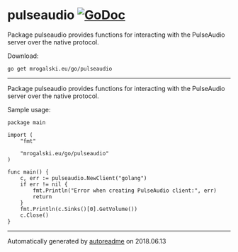 # pulseaudio [![GoDoc](https://godoc.org/mrogalski.eu/go/pulseaudio?status.svg)](https://godoc.org/mrogalski.eu/go/pulseaudio)
Package pulseaudio provides functions for interacting with the PulseAudio server over the native protocol.

Download:
```shell
go get mrogalski.eu/go/pulseaudio
```

* * *
Package pulseaudio provides functions for interacting with the PulseAudio server over the native protocol.

Sample usage:

```
package main

import (
	"fmt"

	"mrogalski.eu/go/pulseaudio"
)

func main() {
	c, err := pulseaudio.NewClient("golang")
	if err != nil {
		fmt.Println("Error when creating PulseAudio client:", err)
		return
	}
	fmt.Println(c.Sinks()[0].GetVolume())
	c.Close()
}
```



* * *
Automatically generated by [autoreadme](https://github.com/jimmyfrasche/autoreadme) on 2018.06.13
